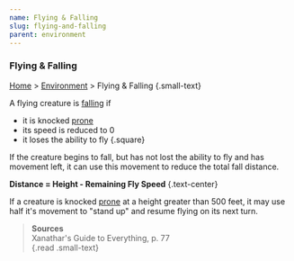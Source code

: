 ```yaml
---
name: Flying & Falling
slug: flying-and-falling
parent: environment
---
```

### Flying & Falling
[Home](dm-operations-center) > [Environment](environment) > Flying & Falling {.small-text}

A flying creature is [falling](falling) if
- it is knocked [prone](prone)
- its speed is reduced to 0
- it loses the ability to fly
{.square}

If the creature begins to fall, but has not lost the ability to fly and has movement left, it can use this movement to reduce the total fall distance.

**Distance = Height - Remaining Fly Speed** {.text-center}

If a creature is knocked [prone](prone) at a height greater than 500 feet, it may use half it's movement to "stand up" and resume flying on its next turn.

> **Sources** <br/>
> Xanathar's Guide to Everything, p. 77<br/>
{.read .small-text}


